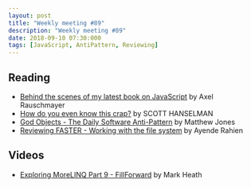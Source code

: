 ```yaml
---
layout: post
title: "Weekly meeting #89"
description: "Weekly meeting #89"
date: 2018-09-10 07:30:000
tags: [JavaScript, AntiPattern, Reviewing]
--- 
```

 
## Reading

* [Behind the scenes of my latest book on JavaScript](http://2ality.com/2018/08/impatient-js.html) by Axel Rauschmayer
* [How do you even know this crap?](https://www.hanselman.com/blog/HowDoYouEvenKnowThisCrap.aspx) by SCOTT HANSELMAN
* [God Objects - The Daily Software Anti-Pattern](https://exceptionnotfound.net/god-objects-the-daily-software-anti-pattern/) by Matthew Jones
* [Reviewing FASTER - Working with the file system](https://ayende.com/blog/184353-A/reviewing-faster-working-with-the-file-system) by Ayende Rahien

## Videos

* [Exploring MoreLINQ Part 9 - FillForward](https://markheath.net/post/exploring-morelinq-9-fill-forward?utm_source=feedburner&utm_medium=feed&utm_campaign=Feed%3A+soundcode+%28SoundCode%29) by Mark Heath